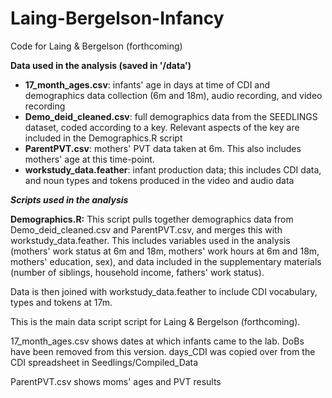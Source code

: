 # Laing-Bergelson-Infancy
Code for Laing &amp; Bergelson (forthcoming)

**Data used in the analysis (saved in '/data')**

 - **17_month_ages.csv**: infants' age in days at time of CDI and demographics data collection (6m and 18m), audio recording, and video recording
 - **Demo_deid_cleaned.csv**: full demographics data from the SEEDLINGS dataset, coded according to a key. Relevant aspects of the key are included in the Demographics.R script
 - **ParentPVT.csv**: mothers' PVT data taken at 6m. This also includes mothers' age at this time-point.
 - **workstudy_data.feather**: infant production data; this includes CDI data, and noun types and tokens produced in the video and audio data
 
***Scripts used in the analysis***

**Demographics.R:** This script pulls together demographics data from Demo_deid_cleaned.csv and ParentPVT.csv, and merges this with workstudy_data.feather. This includes variables used in the analysis (mothers' work status at 6m and 18m, mothers' work hours at 6m and 18m, mothers' education, sex), and data included in the supplementary materials (number of siblings, household income, fathers' work status).

Data is then joined with workstudy_data.feather to include CDI vocabulary, types and tokens at 17m.

This is the main data script script for Laing & Bergelson (forthcoming).


17_month_ages.csv shows dates at which infants came to the lab. DoBs have been removed from this version. days_CDI was copied over from the CDI 
spreadsheet in Seedlings/Compiled_Data

ParentPVT.csv shows moms' ages and PVT results
